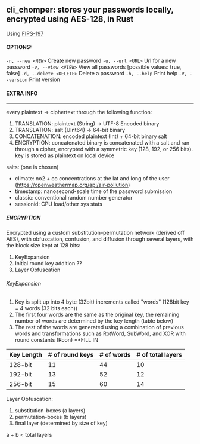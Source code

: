 
## cli_chomper: stores your passwords locally, encrypted using AES-128, in Rust
Using [FIPS-197](https://nvlpubs.nist.gov/nistpubs/FIPS/NIST.FIPS.197-upd1.pdf)

#### OPTIONS:
`-n, --new <NEW>`        Create new password
`-u, --url <URL>`        Url for a new password
`-v, --view <VIEW>`      View all passwords [possible values: true, false]
`-d, --delete <DELETE>`  Delete a password
`-h, --help`             Print help
`-V, --version`          Print version


#### EXTRA INFO
---

every plaintext -> ciphertext through the following function:

1. TRANSLATION: plaintext (String) -> UTF-8 Encoded binary
2. TRANSLATION: salt (UInt64) -> 64-bit binary
3. CONCATENATION: encoded plaintext (Int) + 64-bit binary salt
4. ENCRYPTION: concatenated binary is concatenated with a salt and ran through a cipher, encrypted with a symmetric key (128, 192, or 256 bits). key is stored as plaintext on local device

salts: (one is chosen)
- climate: no2 + co concentrations at the lat and long of the user (https://openweathermap.org/api/air-pollution)
- timestamp: nanosecond-scale time of the password submission
- classic: conventional random number generator
- sessionid: CPU load/other sys stats

##### ENCRYPTION
Encrypted using a custom substitution–permutation network (derived off AES), with obfuscation, confusion, and diffusion through several layers, with the block size kept at 128 bits:

1. KeyExpansion
2. Initial round key addition ??
3. Layer Obfuscation

###### KeyExpansion
1. Key is split up into 4 byte (32bit) increments called "words" (128bit key = 4 words (32 bits each))
2. The first four words are the same as the original key, the remaining number of words are determined by the key length (table below)
3. The rest of the words are generated using a combination of previous words and transformations such as RotWord, SubWord, and XOR with round constants (Rcon) **FILL IN


| Key Length | # of round keys | # of words | # of total layers |
| :------ | :--- | :--- | :--- |
| 128-bit | 11 | 44 | 10 |
| 192-bit | 13 | 52 | 12 |
| 256-bit | 15 | 60 | 14 |

Layer Obfuscation:
1. substitution-boxes (a layers)
2. permutation-boxes (b layers)
3. final layer (determined by size of key)

a + b < total layers
